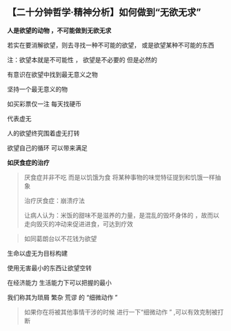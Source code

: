 ## 【二十分钟哲学·精神分析】如何做到“无欲无求”

 

**人是欲望的动物  ，不可能做到无欲无求**



若实在要消解欲望，则去寻找一种不可能的欲望， 或是欲望某种不可能的东西 

注：欲望本就是不可能性 ， 欲望是不必要的 但是必然的



有意识在欲望中找到最无意义之物 



坚持一个最无意义的物

如买彩票仅一注  每天找硬币



代表虚无  

人的欲望终究围着虚无打转  

欲望自己的循环 可以带来满足



 **如厌食症的治疗** 

> 厌食症并非不吃 而是以饥饿为食 将某种事物的味觉特征提到和饥饿一样抽象 
>
> 治疗厌食症：崩溃疗法
>
> 让病人认为：米饭的甜味不是滋养的力量，是混乱的毁坏身体的 ，故而以走向毁灭的冲动来促进进食，可达到疗效

 



>  如同葛朗台以不花钱为欲望



生命以虚无为目标构建

使用无害最小的东西让欲望空转

在经济能力 生活能力下可以把握的最小 

我们称其为琐屑 繁杂 荒谬 的  “细微动作 ”



>  如果你在将被其他事情干涉的时候  进行一下“细微动作 ” ,可以有效克制被打断